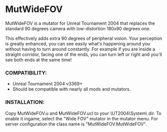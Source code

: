 # MutWideFOV

MutWideFOV is a mutator for Unreal Tournament 2004 that replaces the standard 90 degrees camera with low-distortion 180x90 degrees one.

This effectively adds extra 90 degrees of peripheral vision. Your perception is greatly enhanced, you can see easily what's happening around you without having to turn around constantly. For example if you are inside a straight corridor, facing one of the ends, you can turn left or right and you'll see both ends at the same time!



### COMPATIBILITY:

- Unreal Tournament 2004 v3369+
- Should be compatible with nearly all mods and mutators.


### INSTALLATION:

Copy MutWideFOV.u and MutWideFOV.ucl to your \UT2004\System\ dir. 
To enable it ingame, select the "Wide FOV" mutator in the mutator menu.
For server configuration the class name is "MutWideFOV.MutWideFOV".
 
